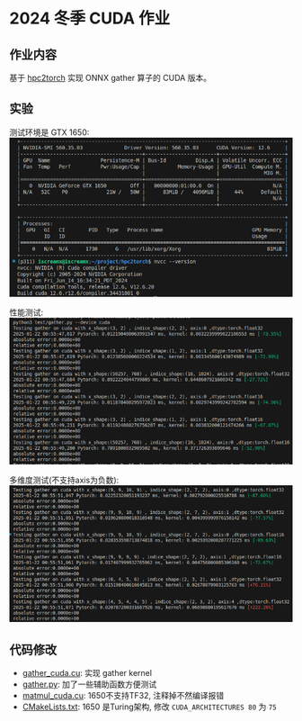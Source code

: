 # 2024 冬季 CUDA 作业

## 作业内容
基于 [hpc2torch](https://github.com/YdrMaster/hpc2torch) 实现 ONNX gather 算子的 CUDA 版本。

## 实验
测试环境是 GTX 1650:
![测试环境](./images/测试环境.png)

性能测试:
![实验结果1](./images/测试结果1.png)

多维度测试(不支持axis为负数):
![实验结果2](./images/测试结果2.png)

## 代码修改
- [gather_cuda.cu](./src/gather/gpu/gather_cuda.cu): 实现 gather kernel
- [gather.py](./test/gather.py): 加了一些辅助函数方便测试
- [matmul_cuda.cu](./src/matmul/gpu/matmul_cuda.cu): 1650不支持TF32, 注释掉不然编译报错
- [CMakeLists.txt](./CMakeLists.txt): 1650 是Turing架构, 修改 `CUDA_ARCHITECTURES 80` 为 `75`

